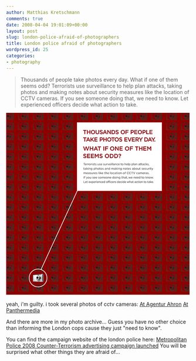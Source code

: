 ```yaml
---
author: Matthias Kretschmann
comments: true
date: 2008-04-04 19:01:09+00:00
layout: post
slug: london-police-afraid-of-photographers
title: London police afraid of photographers
wordpress_id: 25
categories:
- photography
---
```


> Thousands of people take photos every day. What if one of them seems odd? Terrorists use surveillance to help plan attacks, taking photos and making notes about security measures like the location of CCTV cameras. If you see someone doing that, we need to know. Let experienced officers decide what action to take.



![London cops](/media/londonpolice.jpg)

yeah, i'm guilty. i took several photos of cctv cameras:
[At Agentur Ahron](http://www.agentur-ahron.de/bild_db/details.php?image_id=552)
[At Panthermedia](http://www.panthermedia.net/index2.php?page=image_preview.php&image=441619)

And there are more in my photo archive... Guess you have no other choice than informing the London cops cause they just "need to know".

You can find the campaign website of the london police here:
[Metropolitan Police 2008 Counter-Terrorism advertising campaign launched](http://www.met.police.uk/campaigns/campaign_ct_2008.htm)
You will be surprised what other things they are afraid of...
